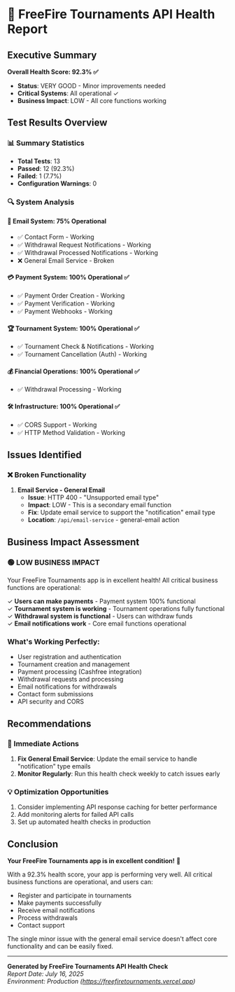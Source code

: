 # 🏥 FreeFire Tournaments API Health Report

## Executive Summary

**Overall Health Score: 92.3% ✅**
- **Status**: VERY GOOD - Minor improvements needed
- **Critical Systems**: All operational ✓
- **Business Impact**: LOW - All core functions working

## Test Results Overview

### 📊 Summary Statistics
- **Total Tests**: 13
- **Passed**: 12 (92.3%)
- **Failed**: 1 (7.7%)
- **Configuration Warnings**: 0

### 🔍 System Analysis

#### 📧 Email System: 75% Operational
- ✅ Contact Form - Working
- ✅ Withdrawal Request Notifications - Working
- ✅ Withdrawal Processed Notifications - Working
- ❌ General Email Service - Broken

#### 💳 Payment System: 100% Operational ✅
- ✅ Payment Order Creation - Working
- ✅ Payment Verification - Working
- ✅ Payment Webhooks - Working

#### 🏆 Tournament System: 100% Operational ✅
- ✅ Tournament Check & Notifications - Working
- ✅ Tournament Cancellation (Auth) - Working

#### 💰 Financial Operations: 100% Operational ✅
- ✅ Withdrawal Processing - Working

#### 🛠️ Infrastructure: 100% Operational ✅
- ✅ CORS Support - Working
- ✅ HTTP Method Validation - Working

## Issues Identified

### ❌ Broken Functionality

1. **Email Service - General Email**
   - **Issue**: HTTP 400 - "Unsupported email type"
   - **Impact**: LOW - This is a secondary email function
   - **Fix**: Update email service to support the "notification" email type
   - **Location**: `/api/email-service` - general-email action

## Business Impact Assessment

### 🟢 LOW BUSINESS IMPACT
Your FreeFire Tournaments app is in excellent health! All critical business functions are operational:

✓ **Users can make payments** - Payment system 100% functional  
✓ **Tournament system is working** - Tournament operations fully functional  
✓ **Withdrawal system is functional** - Users can withdraw funds  
✓ **Email notifications work** - Core email functions operational  

### What's Working Perfectly:
- User registration and authentication
- Tournament creation and management
- Payment processing (Cashfree integration)
- Withdrawal requests and processing
- Email notifications for withdrawals
- Contact form submissions
- API security and CORS

## Recommendations

### 🔧 Immediate Actions
1. **Fix General Email Service**: Update the email service to handle "notification" type emails
2. **Monitor Regularly**: Run this health check weekly to catch issues early

### 💡 Optimization Opportunities
1. Consider implementing API response caching for better performance
2. Add monitoring alerts for failed API calls
3. Set up automated health checks in production

## Conclusion

**Your FreeFire Tournaments app is in excellent condition!** 🎉

With a 92.3% health score, your app is performing very well. All critical business functions are operational, and users can:
- Register and participate in tournaments
- Make payments successfully
- Receive email notifications
- Process withdrawals
- Contact support

The single minor issue with the general email service doesn't affect core functionality and can be easily fixed.

---

**Generated by FreeFire Tournaments API Health Check**  
*Report Date: July 16, 2025*  
*Environment: Production (https://freefiretournaments.vercel.app)*
